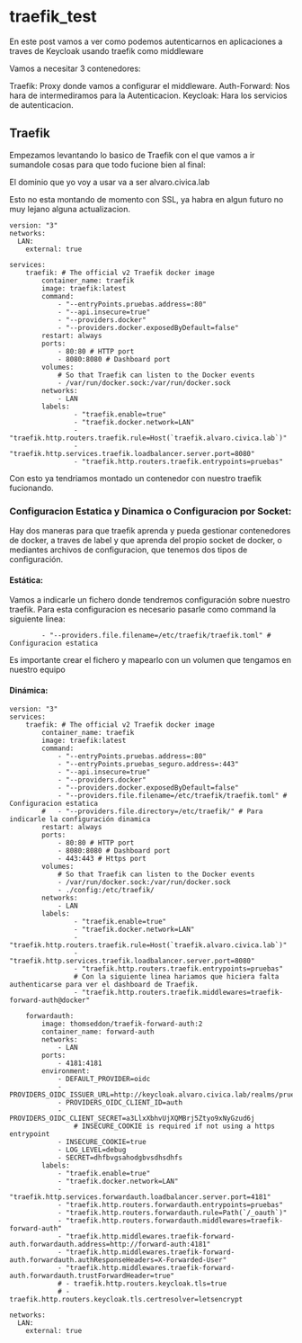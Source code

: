 # traefik_test
En este post vamos a ver como podemos autenticarnos en aplicaciones a traves de Keycloak usando traefik como middleware

Vamos a necesitar 3 contenedores:

Traefik: Proxy donde vamos a configurar el middleware.
Auth-Forward: Nos hara de intermediramos para la Autenticacion.
Keycloak: Hara los servicios de autenticacion.

## Traefik

Empezamos levantando lo basico de Traefik con el que vamos a ir sumandole cosas para que todo fucione bien al final:

El dominio que yo voy a usar va a ser alvaro.civica.lab

Esto no esta montando de momento con SSL, ya habra en algun futuro no muy lejano alguna actualizacion.


```
version: "3"
networks: 
  LAN: 
    external: true

services: 
    traefik: # The official v2 Traefik docker image 
        container_name: traefik 
        image: traefik:latest  
        command: 
            - "--entryPoints.pruebas.address=:80" 
            - "--api.insecure=true" 
            - "--providers.docker" 
            - "--providers.docker.exposedByDefault=false"
        restart: always 
        ports: 
        	- 80:80 # HTTP port 
        	- 8080:8080 # Dashboard port 
        volumes: 
       		# So that Traefik can listen to the Docker events 
       		- /var/run/docker.sock:/var/run/docker.sock 
        networks: 
            - LAN 
        labels: 
          		- "traefik.enable=true" 
          		- "traefik.docker.network=LAN" 
          		- "traefik.http.routers.traefik.rule=Host(`traefik.alvaro.civica.lab`)" 
          		- "traefik.http.services.traefik.loadbalancer.server.port=8080" 
          		- "traefik.http.routers.traefik.entrypoints=pruebas" 

```
Con esto ya tendriamos montado un contenedor con nuestro traefik fucionando.

### Configuracion Estatica y Dinamica o Configuracion por Socket:

Hay dos maneras para que traefik aprenda y pueda gestionar contenedores de docker, a traves de label y que aprenda del propio socket de docker, o mediantes archivos de configuracion, que tenemos dos tipos de configuración.
#### Estática:
Vamos a indicarle un fichero donde tendremos configuración sobre nuestro traefik. Para esta configuracion es necesario pasarle como command la siguiente linea:
    
```
        - "--providers.file.filename=/etc/traefik/traefik.toml" # Configuracion estatica 
```
    
Es importante crear el fichero y mapearlo con un volumen que tengamos en nuestro equipo
#### Dinámica:



```
version: "3" 
services: 
    traefik: # The official v2 Traefik docker image 
        container_name: traefik 
        image: traefik:latest  
        command: 
            - "--entryPoints.pruebas.address=:80" 
            - "--entryPoints.pruebas_seguro.address=:443" 
            - "--api.insecure=true" 
            - "--providers.docker" 
            - "--providers.docker.exposedByDefault=false"
            - "--providers.file.filename=/etc/traefik/traefik.toml" # Configuracion estatica 
        # 	- "--providers.file.directory=/etc/traefik/" # Para indicarle la configuración dinamica
        restart: always 
        ports: 
        	- 80:80 # HTTP port 
        	- 8080:8080 # Dashboard port 
        	- 443:443 # Https port 
        volumes: 
       		# So that Traefik can listen to the Docker events 
       		- /var/run/docker.sock:/var/run/docker.sock 
       		- ./config:/etc/traefik/ 
        networks: 
            - LAN 
        labels: 
          		- "traefik.enable=true" 
          		- "traefik.docker.network=LAN" 
          		- "traefik.http.routers.traefik.rule=Host(`traefik.alvaro.civica.lab`)" 
          		- "traefik.http.services.traefik.loadbalancer.server.port=8080" 
          		- "traefik.http.routers.traefik.entrypoints=pruebas" 
                # Con la siguiente linea hariamos que hiciera falta authenticarse para ver el dashboard de Traefik.       
                - "traefik.http.routers.traefik.middlewares=traefik-forward-auth@docker"
```

```
    forwardauth: 
        image: thomseddon/traefik-forward-auth:2 
        container_name: forward-auth 
        networks: 
            - LAN 
        ports: 
            - 4181:4181 
        environment: 
            - DEFAULT_PROVIDER=oidc 
            - PROVIDERS_OIDC_ISSUER_URL=http://keycloak.alvaro.civica.lab/realms/prueba 
            - PROVIDERS_OIDC_CLIENT_ID=auth 
            - PROVIDERS_OIDC_CLIENT_SECRET=a3LlxXbhvUjXQMBrj5Ztyo9xNyGzud6j 
                # INSECURE_COOKIE is required if not using a https entrypoint 
            - INSECURE_COOKIE=true 
            - LOG_LEVEL=debug 
            - SECRET=dhfbvgsahodgbvsdhsdhfs 
        labels: 
            - "traefik.enable=true" 
            - "traefik.docker.network=LAN"
            - "traefik.http.services.forwardauth.loadbalancer.server.port=4181" 
            - "traefik.http.routers.forwardauth.entrypoints=pruebas" 
            - "traefik.http.routers.forwardauth.rule=Path(`/_oauth`)" 
            - "traefik.http.routers.forwardauth.middlewares=traefik-forward-auth" 
            - "traefik.http.middlewares.traefik-forward-auth.forwardauth.address=http://forward-auth:4181" 
            - "traefik.http.middlewares.traefik-forward-auth.forwardauth.authResponseHeaders=X-Forwarded-User" 
            - "traefik.http.middlewares.traefik-forward-auth.forwardauth.trustForwardHeader=true" 
            # - traefik.http.routers.keycloak.tls=true 
            # - traefik.http.routers.keycloak.tls.certresolver=letsencrypt 

networks: 
  LAN: 
    external: true 

```
